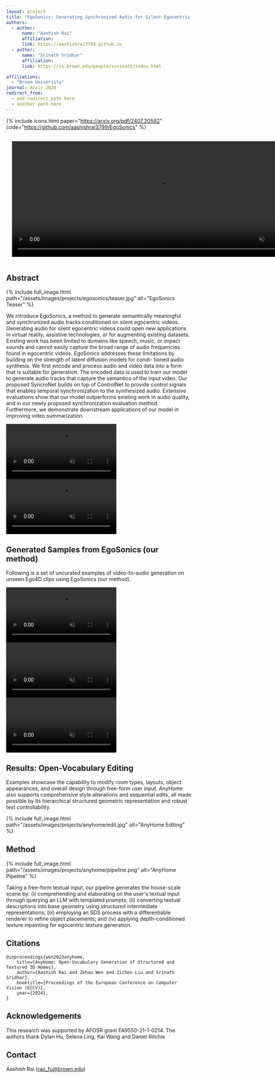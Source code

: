 ```yaml
---
layout: project
title: "EgoSonics: Generating Synchronized Audio for Silent Egocentric Videos"
authors:
  - author:
      name: "Aashish Rai"
      affiliation:
      link: https://aashishrai3799.github.io
  - author:
      name: "Srinath Sridhar"
      affiliation:
      link: https://cs.brown.edu/people/ssrinath/index.html

affiliations:
  - "Brown University"
journal: Arxiv 2024
redirect_from:
  - add redirect_path here
  - another path here
---
```


{% include icons.html paper="https://arxiv.org/pdf/2407.20592" code="https://github.com/aashishrai3799/EgoSonics" %}

<div class="center">
    <video autoplay="autoplay"
      style="margin: 1rem"
      width="800" 
      height="315"
      loop
      controls
      muted="muted">
      <source src="/assets/images/projects/egosonics/videos/teaser.mp4" type="video/mp4">
      Your browser does not support the video tag.
    </video>
</div>

## Abstract

{% include full_image.html path="/assets/images/projects/egosonics/teaser.jpg" alt="EgoSonics Teaser" %}

We introduce EgoSonics, a method to generate semantically meaningful and synchronized audio tracks conditioned on silent egocentric videos. Generating audio for silent egocentric videos could open new applications in virtual reality, assistive technologies, or for augmenting existing datasets. Existing work has been limited to domains like speech, music, or impact sounds and cannot easily capture the broad range of audio frequencies found in egocentric videos. EgoSonics addresses these limitations by building on the strength of latent diffusion models for condi- tioned audio synthesis. We first encode and process audio and video data into a form that is suitable for generation. The encoded data is used to train our model to generate audio tracks that capture the semantics of the input video. Our proposed SyncroNet builds on top of ControlNet to provide control signals that enables temporal synchronization to the synthesized audio. Extensive evaluations show that our model outperforms existing work in audio quality, and in our newly proposed synchronization evaluation method. Furthermore, we demonstrate downstream applications of our model in improving video summarization.


<div class="row aligned-items-div" style="align-items: center">
    <video
        class="content-item-two-col"
        autoplay="autoplay"
        loop
        controls
        muted="muted"
        data-setup='{"fluid": true}'>
        <source
            src="/assets/images/projects/anyhome/layout.mov"
            type="video/mp4"
        />
        Your browser does not support the video tag.
    </video>
    <video
        class="content-item-two-col"
        autoplay="autoplay"
        loop
        controls
        muted="muted"
        data-setup='{"fluid": true}'>
        <source
            src="/assets/images/projects/anyhome/inpaint.mov"
            type="video/mp4"
        />
        Your browser does not support the video tag.
    </video>
</div>

## Generated Samples from EgoSonics (our method)

Following is a set of uncurated examples of video-to-audio generation on unseen Ego4D clips using EgoSonics (our method).

<div class="row aligned-items-div" style="align-items: center">
<!--   <img class="content-item-three-col img-fluid" src="/assets/images/projects/anyhome/tea_topdown.png" alt="/assets/images/projects/anyhome/tea_topdown.png"/> -->
<!--   <img class="content-item-three-col img-fluid" src="/assets/images/projects/anyhome/tea_ego.png" alt="/assets/images/projects/anyhome/tea_ego.png"/> -->
    <video
        class="content-item-three-col"
        autoplay="autoplay"
        loop
        controls
        muted="muted"
        data-setup='{"fluid": true}'>
        <source
            src="/assets/images/projects/egosonics/videos/example1.mp4"
            type="video/mp4"
        />
        Your browser does not support the video tag.
    </video>
  <video
        class="content-item-three-col"
        autoplay="autoplay"
        loop
        controls
        muted="muted"
        data-setup='{"fluid": true}'>
        <source
            src="/assets/images/projects/egosonics/videos/example1.mp4"
            type="video/mp4"
        />
        Your browser does not support the video tag.
    </video>
  <video
        class="content-item-three-col"
        autoplay="autoplay"
        loop
        controls
        muted="muted"
        data-setup='{"fluid": true}'>
        <source
            src="/assets/images/projects/egosonics/videos/example1.mp4"
            type="video/mp4"
        />
        Your browser does not support the video tag.
    </video>
</div>





## Results: Open-Vocabulary Editing

Examples showcase the capability to modify room types, layouts, object appearances, and overall design through free-form user input. AnyHome also supports comprehensive style alterations and sequential edits, all made possible by its hierarchical structured geometric representation and robust text controllability.


{% include full_image.html path="/assets/images/projects/anyhome/edit.jpg" alt="AnyHome Editing" %}

## Method
{% include full_image.html path="/assets/images/projects/anyhome/pipeline.png" alt="AnyHome Pipeline" %}

Taking a free-form textual input, our pipeline generates the house-scale scene by: (i) comprehending and elaborating on the user's textual input through querying an LLM with templated prompts; (ii) converting textual descriptions into base geometry using structured intermediate representations; (iii) employing an SDS process with a differentiable renderer to refine object placements; and (iv) applying depth-conditioned texture inpainting for egocentric texture generation.

## Citations
    @inproceedings{wen2023anyhome,
        title={AnyHome: Open-Vocabulary Generation of Structured and Textured 3D Homes}, 
        author={Aashish Rai and Zehao Wen and Zichen Liu and Srinath Sridhar},
        booktitle={Proceedings of the European Conference on Computer Vision (ECCV)},
        year={2024},
    }

## Acknowledgements
This research was supported by AFOSR grant FA9550-21-1-0214. The authors thank Dylan Hu, Selena Ling, Kai Wang and Daniel Ritchie

## Contact

Aashish Rai ([rao_fu@brown.edu](rao_fu@brown.edu))

